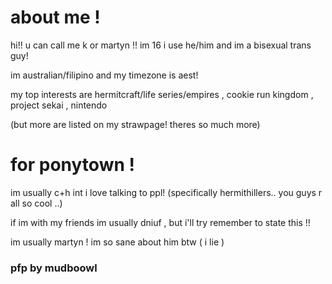 # about me !
<p> hi!! u can call me k or martyn !! im 16 i use he/him and im a bisexual trans guy! </p>
</p> im australian/filipino and my timezone is aest! </p>
<p> my top interests are hermitcraft/life series/empires , cookie run kingdom , project sekai , nintendo </p>
<p> (but more are listed on my strawpage! theres so much more) </p>

# for ponytown !
<p> im usually c+h int i love talking to ppl! (specifically hermithillers.. you guys r all so cool ..) </p>
<p> if im with my friends im usually dniuf ,  but i'll try remember to state this !! </p>
<p> im usually martyn ! im so sane about him btw ( i lie )</p>

<h3> pfp by mudboowl </h3>
